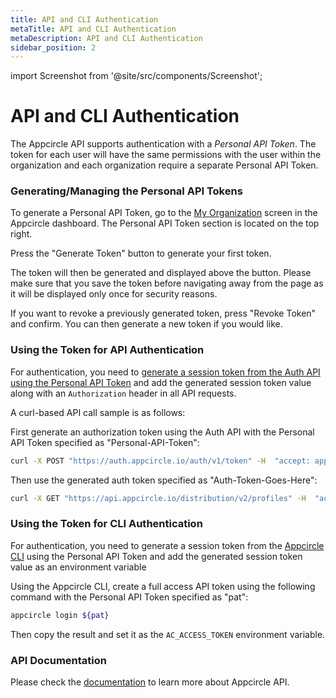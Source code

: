 ```yaml
---
title: API and CLI Authentication
metaTitle: API and CLI Authentication
metaDescription: API and CLI Authentication
sidebar_position: 2
---
```


import Screenshot from '@site/src/components/Screenshot';

# API and CLI Authentication

The Appcircle API supports authentication with a _Personal API Token_. The token for each user will have the same permissions with the user within the organization and each organization require a separate Personal API Token.

### Generating/Managing the Personal API Tokens

To generate a Personal API Token, go to the [My Organization](/account/my-organization#accessing-the-my-organization-screen) screen in the Appcircle dashboard. The Personal API Token section is located on the top right.

Press the "Generate Token" button to generate your first token.

<Screenshot url='https://cdn.appcircle.io/docs/assets/image (163).png' />

The token will then be generated and displayed above the button. Please make sure that you save the token before navigating away from the page as it will be displayed only once for security reasons.

<Screenshot url='https://cdn.appcircle.io/docs/assets/image (164).png' />

If you want to revoke a previously generated token, press "Revoke Token" and confirm. You can then generate a new token if you would like.

<Screenshot url='https://cdn.appcircle.io/docs/assets/image (165).png' />

### Using the Token for API Authentication

For authentication, you need to [generate a session token from the Auth API using the Personal API Token](https://api.appcircle.io/openapi/index.html?urls.primaryName=auth) and add the generated session token value along with an `Authorization` header in all API requests.

A curl-based API call sample is as follows:

First generate an authorization token using the Auth API with the Personal API Token specified as "Personal-API-Token":

```bash
curl -X POST "https://auth.appcircle.io/auth/v1/token" -H  "accept: application/json" -H  "Content-Type: application/x-www-form-urlencoded" -d "pat=Personal-API-Token"
```

Then use the generated auth token specified as "Auth-Token-Goes-Here":

```bash
curl -X GET "https://api.appcircle.io/distribution/v2/profiles" -H  "accept: application/json" -H  "Authorization: Auth-Token-Goes-Here"
```

### Using the Token for CLI Authentication

For authentication, you need to generate a session token from the [Appcircle CLI](https://github.com/appcircleio/appcircle-cli#appcircle-command-line-interface) using the Personal API Token and add the generated session token value as an environment variable

Using the Appcircle CLI, create a full access API token using the following command with the Personal API Token specified as "pat":

```bash
appcircle login ${pat}
```

Then copy the result and set it as the `AC_ACCESS_TOKEN` environment variable.

### API Documentation

Please check the [documentation](https://api.appcircle.io/openapi/index.html) to learn more about Appcircle API.
